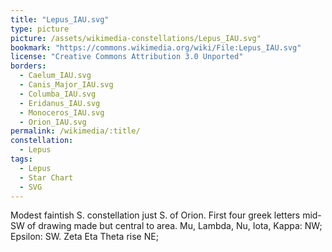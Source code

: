 ```yaml
---
title: "Lepus_IAU.svg"
type: picture
picture: /assets/wikimedia-constellations/Lepus_IAU.svg"
bookmark: "https://commons.wikimedia.org/wiki/File:Lepus_IAU.svg"
license: "Creative Commons Attribution 3.0 Unported"
borders:
  - Caelum_IAU.svg
  - Canis_Major_IAU.svg
  - Columba_IAU.svg
  - Eridanus_IAU.svg
  - Monoceros_IAU.svg
  - Orion_IAU.svg
permalink: /wikimedia/:title/
constellation:
  - Lepus
tags:
  - Lepus
  - Star Chart
  - SVG
---
```

Modest faintish S. constellation just S. of Orion. First four greek letters mid-SW of drawing made but central to area. Mu, Lambda, Nu, Iota, Kappa: NW; Epsilon: SW. Zeta Eta Theta rise NE;